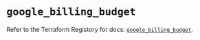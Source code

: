 # `google_billing_budget`

Refer to the Terraform Registory for docs: [`google_billing_budget`](https://registry.terraform.io/providers/hashicorp/google/4.74.0/docs/resources/billing_budget).
